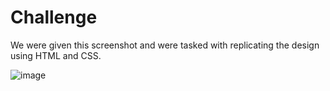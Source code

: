 # Challenge

We were given this screenshot and were tasked with replicating the design using HTML and CSS.

![image](https://github.com/ChloeSAPage/my-company-london/assets/135153095/901f57c4-83cd-415e-b9ca-5234aa9e0b4e)
